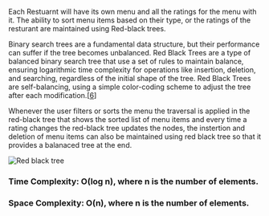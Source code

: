 Each Restuarnt will have its own menu and all the ratings for the menu with it. 
The ability to sort menu items based on their type, or the ratings of the resturant are maintained using Red-black trees.

Binary search trees are a fundamental data structure, but their performance can suffer if the tree becomes unbalanced. Red Black Trees are a type of balanced binary search tree that use a set of rules to maintain balance, ensuring logarithmic time complexity for operations like insertion, deletion, and searching, regardless of the initial shape of the tree. Red Black Trees are self-balancing, using a simple color-coding scheme to adjust the tree after each modification.[[6](https://www.geeksforgeeks.org/introduction-to-red-black-tree/)]

Whenever the user filters or sorts the menu the traversal is applied in the red-black tree that shows the sorted list of menu items and every time a rating changes the red-black tree updates the nodes, the instertion and deletion of menu items can also be maintained using red black tree so that it provides a balanaced tree at the end.

![Red black tree](https://github.com/JadenEkbote/portfolio.github.io/assets/97228905/4e96d7dd-2617-4457-83a4-46492880ecd9)


### Time Complexity: O(log n), where n is the number of elements.

### Space Complexity: O(n), where n is the number of elements.
